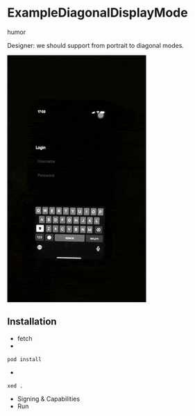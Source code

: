 # ExampleDiagonalDisplayMode
humor

Designer: we should support from portrait to diagonal modes.

![Column example](https://raw.githubusercontent.com/VAndrJ/ExampleDiagonalDisplayMode/master/Resources/example.gif)

## Installation

- fetch
- 
```
pod install
```
-
```
xed .
```
- Signing & Capabilities
- Run
